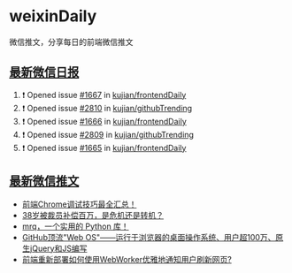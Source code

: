 # weixinDaily
微信推文，分享每日的前端微信推文

## [最新微信日报](https://github.com/kujian/weixinDaily/issues)

<!--START_SECTION:activity-->
1. ❗ Opened issue [#1667](https://github.com/kujian/frontendDaily/issues/1667) in [kujian/frontendDaily](https://github.com/kujian/frontendDaily)
2. ❗ Opened issue [#2810](https://github.com/kujian/githubTrending/issues/2810) in [kujian/githubTrending](https://github.com/kujian/githubTrending)
3. ❗ Opened issue [#1666](https://github.com/kujian/frontendDaily/issues/1666) in [kujian/frontendDaily](https://github.com/kujian/frontendDaily)
4. ❗ Opened issue [#2809](https://github.com/kujian/githubTrending/issues/2809) in [kujian/githubTrending](https://github.com/kujian/githubTrending)
5. ❗ Opened issue [#1665](https://github.com/kujian/frontendDaily/issues/1665) in [kujian/frontendDaily](https://github.com/kujian/frontendDaily)
<!--END_SECTION:activity-->


## [最新微信推文](https://weixin.qdkfweb.cn/)

<!-- BLOG-POST-LIST:START -->
- [前端Chrome调试技巧最全汇总！](https://weixin.qdkfweb.cn/41407.html)
- [38岁被裁员补偿百万，是危机还是转机？](https://weixin.qdkfweb.cn/41374.html)
- [mrq，一个实用的 Python 库！](https://weixin.qdkfweb.cn/41392.html)
- [GitHub顶流&quot;Web OS&quot;——运行于浏览器的桌面操作系统、用户超100万、原生jQuery和JS编写](https://weixin.qdkfweb.cn/41404.html)
- [前端重新部署如何使用WebWorker优雅地通知用户刷新网页?](https://weixin.qdkfweb.cn/41405.html)
<!-- BLOG-POST-LIST:END -->